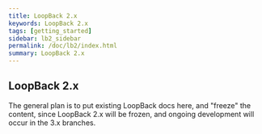 ```yaml
---
title: LoopBack 2.x
keywords: LoopBack 2.x
tags: [getting_started]
sidebar: lb2_sidebar
permalink: /doc/lb2/index.html
summary: LoopBack 2.x
---
```


## LoopBack 2.x

The general plan is to put existing LoopBack docs here, and "freeze" the content,
since LoopBack 2.x will be frozen, and ongoing development will occur in the 3.x
branches.
